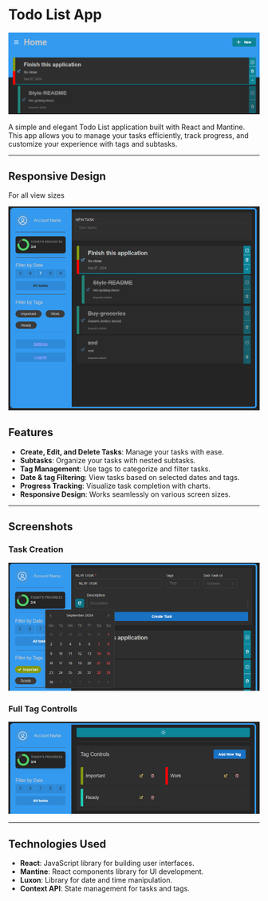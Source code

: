 # Todo List App

![App Banner](inspiration/doc/baner.png)

A simple and elegant Todo List application built with React and Mantine. This app allows you to manage your tasks efficiently, track progress, and customize your experience with tags and subtasks.

---
## Responsive Design

For all view sizes

![Pc Design](inspiration/doc/pcview.png)

## Features

- **Create, Edit, and Delete Tasks**: Manage your tasks with ease.
- **Subtasks**: Organize your tasks with nested subtasks.
- **Tag Management**: Use tags to categorize and filter tasks.
- **Date & tag Filtering**: View tasks based on selected dates and tags.
- **Progress Tracking**: Visualize task completion with charts.
- **Responsive Design**: Works seamlessly on various screen sizes.

---

## Screenshots

### Task Creation

![Task Creation](inspiration/doc/newtask.png)

### Full Tag Controlls

![Task Dashboard](inspiration/doc/tagcontroll.png)

---

## Technologies Used

- **React**: JavaScript library for building user interfaces.
- **Mantine**: React components library for UI development.
- **Luxon**: Library for date and time manipulation.
- **Context API**: State management for tasks and tags.